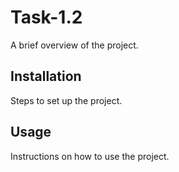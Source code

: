 # Task-1.2
A brief overview of the project.

## Installation
Steps to set up the project.

## Usage
Instructions on how to use the project.
